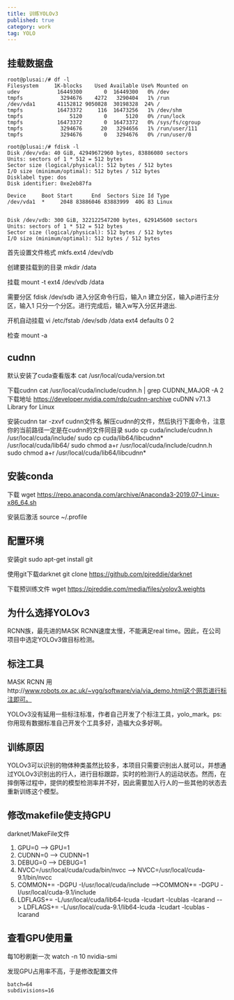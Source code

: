 ```yaml
---
title: 训练YOLOv3
published: true
category: work
tag: YOLO
---
```


## 挂载数据盘

```
root@plusai:/# df -l
Filesystem     1K-blocks    Used Available Use% Mounted on
udev            16449300       0  16449300   0% /dev
tmpfs            3294676    4272   3290404   1% /run
/dev/vda1       41152812 9050828  30198328  24% /
tmpfs           16473372     116  16473256   1% /dev/shm
tmpfs               5120       0      5120   0% /run/lock
tmpfs           16473372       0  16473372   0% /sys/fs/cgroup
tmpfs            3294676      20   3294656   1% /run/user/111
tmpfs            3294676       0   3294676   0% /run/user/0
```

```
root@plusai:/# fdisk -l
Disk /dev/vda: 40 GiB, 42949672960 bytes, 83886080 sectors
Units: sectors of 1 * 512 = 512 bytes
Sector size (logical/physical): 512 bytes / 512 bytes
I/O size (minimum/optimal): 512 bytes / 512 bytes
Disklabel type: dos
Disk identifier: 0xe2eb87fa

Device     Boot Start      End  Sectors Size Id Type
/dev/vda1  *     2048 83886046 83883999  40G 83 Linux


Disk /dev/vdb: 300 GiB, 322122547200 bytes, 629145600 sectors
Units: sectors of 1 * 512 = 512 bytes
Sector size (logical/physical): 512 bytes / 512 bytes
I/O size (minimum/optimal): 512 bytes / 512 bytes

```

首先设置文件格式
mkfs.ext4 /dev/vdb

创建要挂载到的目录
mkdir /data

挂载
mount -t ext4 /dev/vdb /data

需要分区
fdisk /dev/sdb
进入分区命令行后，输入n 建立分区，输入p进行主分区，输入1 只分一个分区。进行完成后，输入w写入分区并退出.

开机自动挂载
vi /etc/fstab
/dev/sdb        /data   ext4    defaults        0       2

检查
mount -a

## cudnn

默认安装了cuda查看版本
cat /usr/local/cuda/version.txt

下载cudnn
cat /usr/local/cuda/include/cudnn.h | grep CUDNN_MAJOR -A 2
下载地址 https://developer.nvidia.com/rdp/cudnn-archive
cuDNN v7.1.3 Library for Linux

安装cudnn
tar -zxvf cudnn文件名 解压cudnn的文件，然后执行下面命令，注意你的当前路径一定是在cudnn的文件同目录
sudo cp cuda/include/cudnn.h /usr/local/cuda/include/
sudo cp cuda/lib64/libcudnn* /usr/local/cuda/lib64/
sudo chmod a+r /usr/local/cuda/include/cudnn.h
sudo chmod a+r /usr/local/cuda/lib64/libcudnn*

## 安装conda
下载
wget https://repo.anaconda.com/archive/Anaconda3-2019.07-Linux-x86_64.sh

安装后激活
source ~/.profile

## 配置环境

安装git
sudo apt-get install git

使用git下载darknet
git clone https://github.com/pjreddie/darknet

下载预训练文件
wget https://pjreddie.com/media/files/yolov3.weights

## 为什么选择YOLOv3
RCNN族，最先进的MASK RCNN速度太慢，不能满足real time。因此，在公司项目中选定YOLOv3做目标检测。

## 标注工具

MASK RCNN 用http://www.robots.ox.ac.uk/~vgg/software/via/via_demo.html这个网页进行标注即可。

YOLOv3没有延用一些标注标准，作者自己开发了个标注工具，yolo_mark。ps:你用现有数据标准自己开发个工具多好，造福大众多好啊。

## 训练原因

YOLOv3可以识别的物体种类虽然比较多，本项目只需要识别出人就可以，并想通过YOLOv3识别出的行人，进行目标跟踪，实时的检测行人的运动状态。然而，在摔倒等过程中，提供的模型检测率并不好，因此需要加入行人的一些其他的状态去重新训练这个模型。

## 修改makefile使支持GPU

darknet/MakeFile文件
1. GPU=0 --> GPU=1
2. CUDNN=0 --> CUDNN=1
3. DEBUG=0 --> DEBUG=1
4. NVCC=/usr/local/cuda/cuda/bin/nvcc
--> NVCC=/usr/local/cuda-9.1/bin/nvcc
5. COMMON+= -DGPU -I/usr/local/cuda/include
-->COMMON+= -DGPU -I/usr/local/cuda-9.1/include
6. LDFLAGS+= -L/usr/local/cuda/lib64-lcuda -lcudart -lcublas -lcarand
--> LDFLAGS+= -L/usr/local/cuda-9.1/lib64-lcuda -lcudart -lcublas -lcarand

## 查看GPU使用量
每10秒刷新一次
watch -n 10 nvidia-smi

发现GPU占用率不高，于是修改配置文件
```
batch=64
subdivisions=16
```
